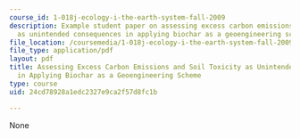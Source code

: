 ```yaml
---
course_id: 1-018j-ecology-i-the-earth-system-fall-2009
description: Example student paper on assessing excess carbon emissions and soil toxicity
  as unintended consequences in applying biochar as a geoengineering scheme.
file_location: /coursemedia/1-018j-ecology-i-the-earth-system-fall-2009/24cd78928a1edc2327e9ca2f57d8fc1b_MIT1_018JF09_sw_paper5.pdf
file_type: application/pdf
layout: pdf
title: Assessing Excess Carbon Emissions and Soil Toxicity as Unintended Consequences
  in Applying Biochar as a Geoengineering Scheme
type: course
uid: 24cd78928a1edc2327e9ca2f57d8fc1b

---
```

None
